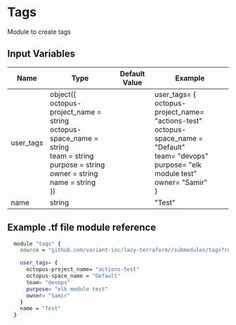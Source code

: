 # Tags

Module to create tags

## Input Variables

| Name      | Type                                                                                                                                                                                                                                                          | Default Value | Example                                                                                                                                                                                                                                       |
| --------- | ------------------------------------------------------------------------------------------------------------------------------------------------------------------------------------------------------------------------------------------------------------- | ------------- | --------------------------------------------------------------------------------------------------------------------------------------------------------------------------------------------------------------------------------------------- |
| user_tags | object({ <br />    octopus-project_name = string<br />    octopus-space_name   = string<br />    team                 = string<br />    purpose              = string<br />    owner                = string<br />    name                 = string<br />  }) |               | user_tags= {<br />            octopus-project_name= "actions-test"<br />            octopus-space_name = "Default"<br />            team= "devops"<br />            purpose= "elk module test"<br />            owner= "Samir"<br />        } |
| name      | string                                                                                                                                                                                                                                                        |               | "Test"                                                                                                                                                                                                                                        |

## Example .tf file module reference

```bash
  module "tags" {
    source = "github.com/variant-inc/lazy-terraform//submodules/tags?ref=v1"

    user_tags= {
      octopus-project_name= "actions-test"
      octopus-space_name = "Default"
      team= "devops"
      purpose= "elk module test"
      owner= "Samir"
    }
    name = "Test"
  }
```
